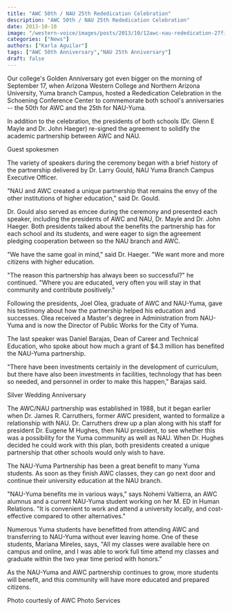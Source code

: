 ```yaml
---
title: "AWC 50th / NAU 25th Rededication Celebration"
description: "AWC 50th / NAU 25th Rededication Celebration"
date: 2013-10-10
image: "/western-voice/images/posts/2013/10/12awc-nau-rededication-27fixed.jpg"
categories: ["News"]
authors: ["Karla Aguilar"]
tags: ["AWC 50th Anniversary","NAU 25th Anniversary"]
draft: false
---
```

Our college's Golden Anniversary got even bigger on the morning of September 17, when Arizona Western College and Northern Arizona University, Yuma branch Campus, hosted a Rededication Celebration in the Schoening Conference Center to commemorate both school's anniversaries -- the 50th for AWC and the 25th for NAU-Yuma.

In addition to the celebration, the presidents of both schools (Dr. Glenn E Mayle and Dr. John Haeger) re-signed the agreement to solidify the academic partnership between AWC and NAU.

Guest spokesmen

The variety of speakers during the ceremony began with a brief history of the partnership delivered by Dr. Larry Gould, NAU Yuma Branch Campus Executive Officer.

"NAU and AWC created a unique partnership that remains the envy of the other institutions of higher education," said Dr. Gould.

Dr. Gould also served as emcee during the ceremony and presented each speaker, including the presidents of AWC and NAU, Dr. Mayle and Dr. John Haeger. Both presidents talked about the benefits the partnership has for each school and its students, and were eager to sign the agreement pledging cooperation between so the NAU branch and AWC.

"We have the same goal in mind," said Dr. Haeger. "We want more and more citizens with higher education.

"The reason this partnership has always been so successful?" he continued. "Where you are educated, very often you will stay in that community and contribute positively."

Following the presidents, Joel Olea, graduate of AWC and NAU-Yuma, gave his testimony about how the partnership helped his education and successes. Olea received a Master's degree in Administration from NAU-Yuma and is now the Director of Public Works for the City of Yuma.

The last speaker was Daniel Barajas, Dean of Career and Technical Education, who spoke about how much a grant of $4.3 million has benefited the NAU-Yuma partnership.

"There have been investments certainly in the development of curriculum, but there have also been investments in facilities, technology that has been so needed, and personnel in order to make this happen," Barajas said.

Silver Wedding Anniversary

The AWC/NAU partnership was established in 1988, but it began earlier when Dr. James R. Carruthers, former AWC president, wanted to formalize a relationship with NAU. Dr. Carruthers drew up a plan along with his staff for president Dr. Eugene M Hughes, then NAU president, to see whether this was a possibility for the Yuma community as well as NAU. When Dr. Hughes decided he could work with this plan, both presidents created a unique partnership that other schools would only wish to have.

The NAU-Yuma Partnership has been a great benefit to many Yuma students. As soon as they finish AWC classes, they can go next door and continue their university education at the NAU branch.

"NAU-Yuma benefits me in various ways," says Nohemi Valtierra, an AWC alumnus and a current NAU-Yuma student working on her M. ED in Human Relations. "It is convenient to work and attend a university locally, and cost-effective compared to other alternatives."

Numerous Yuma students have benefitted from attending AWC and transferring to NAU-Yuma without ever leaving home. One of these students, Mariana Mireles, says, "All my classes were available here on campus and online, and I was able to work full time attend my classes and graduate within the two year time period with honors."

As the NAU-Yuma and AWC partnership continues to grow, more students will benefit, and this community will have more educated and prepared citizens.

Photo courtesly of AWC Photo Services